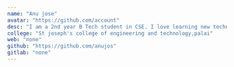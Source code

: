 ```yaml
---
name: "Anu jose"
avatar: "https://github.com/account"
desc: "I am a 2nd year B Tech student in CSE. I love learning new technologies. "
college: "St joseph's college of engineering and technology,palai"
web: "none"
github: "https://github.com/anujos"
gitlab: "none"
---
```

